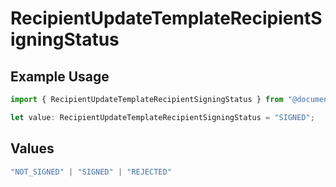 # RecipientUpdateTemplateRecipientSigningStatus

## Example Usage

```typescript
import { RecipientUpdateTemplateRecipientSigningStatus } from "@documenso/sdk-typescript/models/operations";

let value: RecipientUpdateTemplateRecipientSigningStatus = "SIGNED";
```

## Values

```typescript
"NOT_SIGNED" | "SIGNED" | "REJECTED"
```